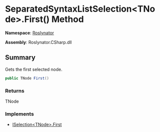 # SeparatedSyntaxListSelection\<TNode>\.First\(\) Method

**Namespace**: [Roslynator](../../README.md)

**Assembly**: Roslynator\.CSharp\.dll

## Summary

Gets the first selected node\.

```csharp
public TNode First()
```

### Returns

TNode

### Implements

* [ISelection\<TNode>.First](../../ISelection-1/First/README.md)
